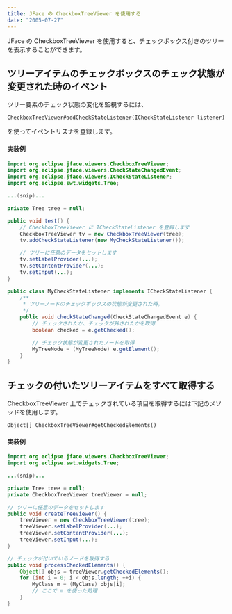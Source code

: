 ```yaml
---
title: JFace の CheckboxTreeViewer を使用する
date: "2005-07-27"
---
```


JFace の CheckboxTreeViewer を使用すると、チェックボックス付きのツリーを表示することができます。


ツリーアイテムのチェックボックスのチェック状態が変更された時のイベント
----

ツリー要素のチェック状態の変化を監視するには、

```
CheckboxTreeViewer#addCheckStateListener(ICheckStateListener listener)
```

を使ってイベントリスナを登録します。

#### 実装例

~~~ java
import org.eclipse.jface.viewers.CheckboxTreeViewer;
import org.eclipse.jface.viewers.CheckStateChangedEvent;
import org.eclipse.jface.viewers.ICheckStateListener;
import org.eclipse.swt.widgets.Tree;

...(snip)...

private Tree tree = null;

public void test() {
    // CheckboxTreeViewer に ICheckStateListener を登録します
    CheckboxTreeViewer tv = new CheckboxTreeViewer(tree);
    tv.addCheckStateListener(new MyCheckStateListener());

    // ツリーに任意のデータをセットします
    tv.setLabelProvider(...);
    tv.setContentProvider(...);
    tv.setInput(...);
}

public class MyCheckStateListener implements ICheckStateListener {
    /**
     * ツリーノードのチェックボックスの状態が変更された時。
     */
    public void checkStateChanged(CheckStateChangedEvent e) {
        // チェックされたか、チェックが外されたかを取得
        boolean checked = e.getChecked();

        // チェック状態が変更されたノードを取得
        MyTreeNode = (MyTreeNode) e.getElement();
    }
}
~~~


チェックの付いたツリーアイテムをすべて取得する
----

CheckboxTreeViewer 上でチェックされている項目を取得するには下記のメソッドを使用します。

```
Object[] CheckboxTreeViewer#getCheckedElements()
```

#### 実装例

~~~ java
import org.eclipse.jface.viewers.CheckboxTreeViewer;
import org.eclipse.swt.widgets.Tree;

...(snip)...

private Tree tree = null;
private CheckboxTreeViewer treeViewer = null;

// ツリーに任意のデータをセットします
public void createTreeViewer() {
    treeViewer = new CheckboxTreeViewer(tree);
    treeViewer.setLabelProvider(...);
    treeViewer.setContentProvider(...);
    treeViewer.setInput(...);
}

// チェックが付いているノードを取得する
public void processCheckedElements() {
    Object[] objs = treeViewer.getCheckedElements();
    for (int i = 0; i < objs.length; ++i) {
        MyClass m = (MyClass) objs[i];
        // ここで m を使った処理
    }
}
~~~

